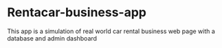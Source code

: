 # Rentacar-business-app
This app is a simulation of real world car rental business web page with a database and admin dashboard
